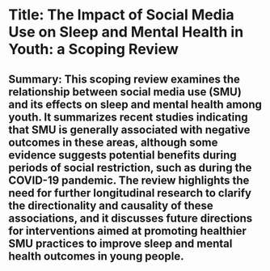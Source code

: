 # Title: The Impact of Social Media Use on Sleep and Mental Health in Youth: a Scoping Review

## Summary: This scoping review examines the relationship between social media use (SMU) and its effects on sleep and mental health among youth. It summarizes recent studies indicating that SMU is generally associated with negative outcomes in these areas, although some evidence suggests potential benefits during periods of social restriction, such as during the COVID-19 pandemic. The review highlights the need for further longitudinal research to clarify the directionality and causality of these associations, and it discusses future directions for interventions aimed at promoting healthier SMU practices to improve sleep and mental health outcomes in young people.